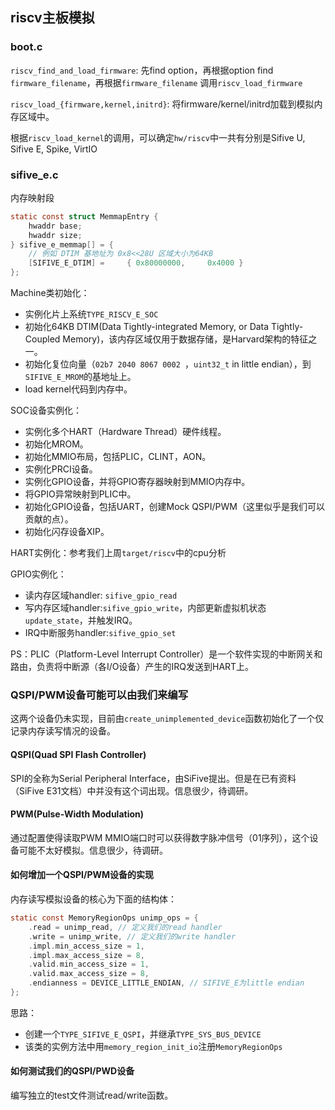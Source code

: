 ## riscv主板模拟

### boot.c

`riscv_find_and_load_firmware`: 先find option，再根据option find `firmware_filename`，再根据`firmware_filename` 调用`riscv_load_firmware`

`riscv_load_{firmware,kernel,initrd}`: 将firmware/kernel/initrd加载到模拟内存区域中。

根据`riscv_load_kernel`的调用，可以确定`hw/riscv`中一共有分别是Sifive U, Sifive E, Spike, VirtIO

### sifive_e.c

内存映射段

```C
static const struct MemmapEntry {
    hwaddr base;
    hwaddr size;
} sifive_e_memmap[] = {
    // 例如 DTIM 基地址为 0x8<<28U 区域大小为64KB
    [SIFIVE_E_DTIM] =     { 0x80000000,     0x4000 }
};

```

Machine类初始化：

+ 实例化片上系统`TYPE_RISCV_E_SOC`
+ 初始化64KB DTIM(Data Tightly-integrated Memory, or Data Tightly-Coupled Memory)，该内存区域仅用于数据存储，是Harvard架构的特征之一。
+ 初始化复位向量（`02b7 2040 8067 0002 `，`uint32_t` in little endian），到`SIFIVE_E_MROM`的基地址上。
+ load kernel代码到内存中。

SOC设备实例化：

+ 实例化多个HART（Hardware Thread）硬件线程。
+ 初始化MROM。
+ 初始化MMIO布局，包括PLIC，CLINT，AON。
+ 实例化PRCI设备。
+ 实例化GPIO设备，并将GPIO寄存器映射到MMIO内存中。
+ 将GPIO异常映射到PLIC中。
+ 初始化GPIO设备，包括UART，创建Mock QSPI/PWM（这里似乎是我们可以贡献的点）。
+ 初始化闪存设备XIP。

HART实例化：参考我们上周`target/riscv`中的cpu分析

GPIO实例化：

+ 读内存区域handler: `sifive_gpio_read`
+ 写内存区域handler:`sifive_gpio_write`，内部更新虚拟机状态`update_state`，并触发IRQ。
+ IRQ中断服务handler:`sifive_gpio_set`

PS：PLIC（Platform-Level Interrupt Controller）是一个软件实现的中断网关和路由，负责将中断源（各I/O设备）产生的IRQ发送到HART上。

### QSPI/PWM设备可能可以由我们来编写

这两个设备仍未实现，目前由`create_unimplemented_device`函数初始化了一个仅记录内存读写情况的设备。

#### QSPI(Quad SPI Flash Controller)

SPI的全称为Serial Peripheral Interface，由SiFive提出。但是在已有资料（SiFive E31文档）中并没有这个词出现。信息很少，待调研。

#### PWM(Pulse-Width Modulation)

通过配置使得读取PWM MMIO端口时可以获得数字脉冲信号（01序列），这个设备可能不太好模拟。信息很少，待调研。

#### 如何增加一个QSPI/PWM设备的实现

内存读写模拟设备的核心为下面的结构体：

```c
static const MemoryRegionOps unimp_ops = {
    .read = unimp_read, // 定义我们的read handler
    .write = unimp_write, // 定义我们的write handler
    .impl.min_access_size = 1,
    .impl.max_access_size = 8,
    .valid.min_access_size = 1,
    .valid.max_access_size = 8,
    .endianness = DEVICE_LITTLE_ENDIAN, // SIFIVE_E为little endian
};
```

思路：

+ 创建一个`TYPE_SIFIVE_E_QSPI`，并继承`TYPE_SYS_BUS_DEVICE`
+ 该类的实例方法中用`memory_region_init_io`注册`MemoryRegionOps`

#### 如何测试我们的QSPI/PWD设备

编写独立的test文件测试read/write函数。

